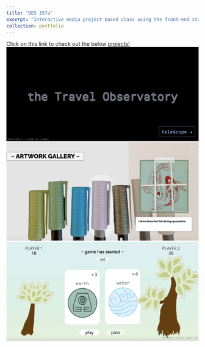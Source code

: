```yaml
---
title: "DES 157a"
excerpt: "Interactive media project based class using the front-end stack (html, css, js). Learned about user experience, visual interface and interaction design. <br/><img src='/images/des_photo.png'>"
collection: portfolio
---
```


Click on this link to check out the below [projects!](https://patelkajal18.github.io/des-157a/index.html)
<br/><img src='/images/./port1a.jpg'>
<br/><img src='/images/./port1b.jpg'>
<br/><img src='/images/./port1c.jpg'>
